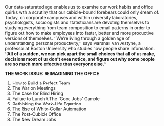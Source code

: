 Our data-saturated age enables us to examine our work habits and office quirks with a scrutiny that our cubicle-bound forebears could only dream of. Today, on corporate campuses and within university laboratories, psychologists, sociologists and statisticians are devoting themselves to studying everything from team composition to email patterns in order to figure out how to make employees into faster, better and more productive versions of themselves. ‘‘We’re living through a golden age of understanding personal productivity,’’ says Marshall Van Alstyne, a professor at Boston University who studies how people share information.
 **‘‘All of a sudden, we can pick apart the small choices that all of us make, decisions most of us don’t even notice, and figure out why some people are so much more effective than everyone else.’’**
 
 **THE WORK ISSUE: REIMAGINING THE OFFICE**
 
1. How to Build a Perfect Team
2. The War on Meetings
3. The Case for Blind Hiring
4. Failure to Lunch
5.The 'Good Jobs' Gamble
6. Rethinking the Work-Life Equation
7. The Rise of White-Collar Automation
8. The Post-Cubicle Office
9. The New Dream Jobs
